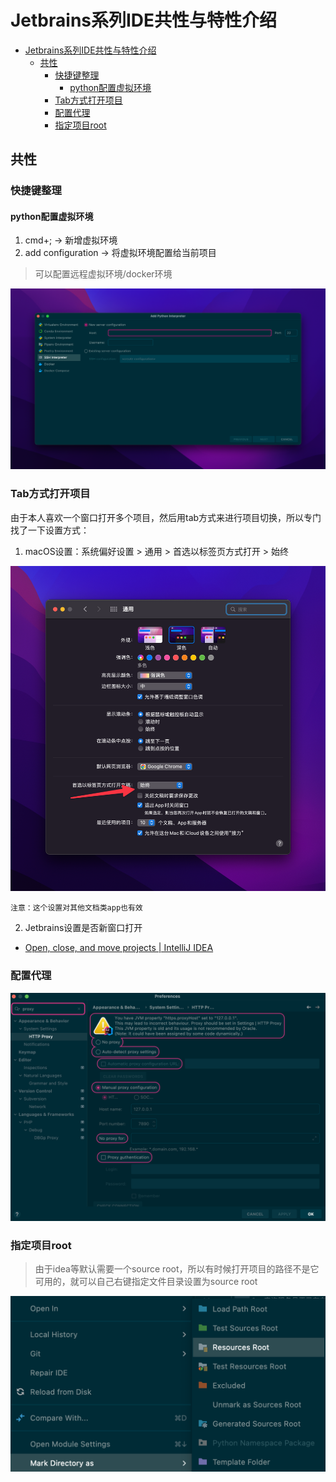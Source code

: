 # Jetbrains系列IDE共性与特性介绍

<!--ts-->

* [Jetbrains系列IDE共性与特性介绍](#jetbrains系列ide共性与特性介绍)
    * [共性](#共性)
        * [快捷键整理](#快捷键整理)
            * [python配置虚拟环境](#python配置虚拟环境)
        * [Tab方式打开项目](#tab方式打开项目)
        * [配置代理](#配置代理)
        * [指定项目root](#指定项目root)

<!-- Created by https://github.com/ekalinin/github-markdown-toc -->
<!-- Added by: runner, at: Sat Oct  1 15:32:55 UTC 2022 -->

<!--te-->

## 共性

### 快捷键整理

#### python配置虚拟环境

1. cmd+; -> 新增虚拟环境
2. add configuration -> 将虚拟环境配置给当前项目

> 可以配置远程虚拟环境/docker环境

![CleanShot 2022-10-19 at 16.37.06@2x](https://raw.githubusercontent.com/KuanHsiaoKuo/writing_materials/main/imgs/CleanShot%202022-10-19%20at%2016.37.06%402x.png)

### Tab方式打开项目

由于本人喜欢一个窗口打开多个项目，然后用tab方式来进行项目切换，所以专门找了一下设置方式：

1. macOS设置：系统偏好设置 > 通用 > 首选以标签页方式打开 > 始终

![CleanShot 2022-06-30 at 11.00.02@2x](https://raw.githubusercontent.com/KuanHsiaoKuo/writing_materials/main/imgs/CleanShot%202022-06-30%20at%2011.00.02%402x.png)

```admonish tip title='全局有效'
注意：这个设置对其他文档类app也有效
```

2. Jetbrains设置是否新窗口打开

- [Open, close, and move projects | IntelliJ IDEA](https://www.jetbrains.com/help/idea/open-close-and-move-projects.html#open-projects-new-same-window)

### 配置代理

![image-20220702163846633](https://raw.githubusercontent.com/KuanHsiaoKuo/writing_materials/main/imgs/image-20220702163846633.png)

### 指定项目root

> 由于idea等默认需要一个source root，所以有时候打开项目的路径不是它可用的，就可以自己右键指定文件目录设置为source root

![image-20220926110436737](https://raw.githubusercontent.com/KuanHsiaoKuo/writing_materials/main/imgs/image-20220926110436737.png)